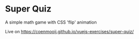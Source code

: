 # Super Quiz
A simple math game with CSS 'flip' animation

Live on https://coenmooij.github.io/vuejs-exercises/super-quiz/

